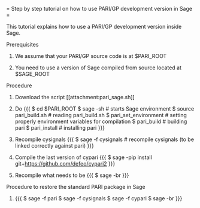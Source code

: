 = Step by step tutorial on how to use PARI/GP development version in Sage =

This tutorial explains how to use a PARI/GP development version inside Sage.

Prerequisites

 1. We assume that your PARI/GP source code is at $PARI_ROOT

 2. You need to use a version of Sage compiled from source located at $SAGE_ROOT

Procedure

 1. Download the script [[attachment:pari_sage.sh]]

 2. Do {{{
$ cd $PARI_ROOT
$ sage -sh                # starts Sage environment
$ source pari_build.sh    # reading pari_build.sh
$ pari_set_environment    # setting properly environment variables for compilation
$ pari_build              # building pari
$ pari_install            # installing pari
}}}

 3. Recompile cysignals {{{
$ sage -f cysignals       # recompile cysignals (to be linked correctly against pari)
}}}

 4. Compile the last version of cypari {{{
$ sage -pip install git+https://github.com/defeo/cypari2
}}}

 5. Recompile what needs to be {{{
$ sage -br
}}}

Procedure to restore the standard PARI package in Sage

 1. {{{
$ sage -f pari
$ sage -f cysignals
$ sage -f cypari
$ sage -br
}}}
